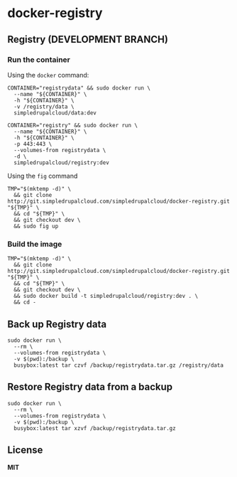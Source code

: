 # docker-registry

## Registry (DEVELOPMENT BRANCH)

### Run the container

Using the `docker` command:

    CONTAINER="registrydata" && sudo docker run \
      --name "${CONTAINER}" \
      -h "${CONTAINER}" \
      -v /registry/data \
      simpledrupalcloud/data:dev

    CONTAINER="registry" && sudo docker run \
      --name "${CONTAINER}" \
      -h "${CONTAINER}" \
      -p 443:443 \
      --volumes-from registrydata \
      -d \
      simpledrupalcloud/registry:dev

Using the `fig` command

    TMP="$(mktemp -d)" \
      && git clone http://git.simpledrupalcloud.com/simpledrupalcloud/docker-registry.git "${TMP}" \
      && cd "${TMP}" \
      && git checkout dev \
      && sudo fig up

### Build the image

    TMP="$(mktemp -d)" \
      && git clone http://git.simpledrupalcloud.com/simpledrupalcloud/docker-registry.git "${TMP}" \
      && cd "${TMP}" \
      && git checkout dev \
      && sudo docker build -t simpledrupalcloud/registry:dev . \
      && cd -

## Back up Registry data

    sudo docker run \
      --rm \
      --volumes-from registrydata \
      -v $(pwd):/backup \
      busybox:latest tar czvf /backup/registrydata.tar.gz /registry/data

## Restore Registry data from a backup

    sudo docker run \
      --rm \
      --volumes-from registrydata \
      -v $(pwd):/backup \
      busybox:latest tar xzvf /backup/registrydata.tar.gz

## License

**MIT**
